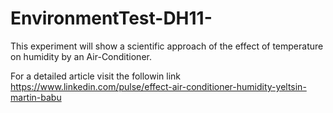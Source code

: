 # EnvironmentTest-DH11-

This experiment will show a scientific approach of the effect of temperature on humidity by an Air-Conditioner.

For a detailed article visit the followin link https://www.linkedin.com/pulse/effect-air-conditioner-humidity-yeltsin-martin-babu
